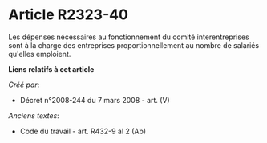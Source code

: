 # Article R2323-40

Les dépenses nécessaires au fonctionnement du comité interentreprises sont à la charge des entreprises proportionnellement au
nombre de salariés qu'elles emploient.

**Liens relatifs à cet article**

_Créé par_:

  - Décret n°2008-244 du 7 mars 2008 - art. (V)

_Anciens textes_:

  - Code du travail - art. R432-9 al 2 (Ab)
